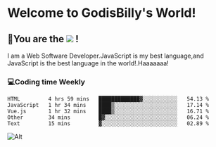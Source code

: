 # Welcome to GodisBilly's World!
## :partying_face:You are the  ![](https://visitor-badge.glitch.me/badge?page_id=Godisbilly.readme) !
I am a Web Software Developer.JavaScript is my best language,and JavaScript is the best language in the world!.Haaaaaaa!
### :computer:Coding time Weekly
  <!--START_SECTION:waka-->
```text
HTML         4 hrs 59 mins   █████████████▓░░░░░░░░░░░   54.13 % 
JavaScript   1 hr 34 mins    ████▒░░░░░░░░░░░░░░░░░░░░   17.14 % 
Vue.js       1 hr 32 mins    ████▒░░░░░░░░░░░░░░░░░░░░   16.71 % 
Other        34 mins         █▓░░░░░░░░░░░░░░░░░░░░░░░   06.24 % 
Text         15 mins         ▓░░░░░░░░░░░░░░░░░░░░░░░░   02.89 % 
```
<!--END_SECTION:waka-->
![Alt](https://repobeats.axiom.co/api/embed/eeff64f6cf3d966257bdb597911b88a4c137d508.svg "Repobeats analytics image")
